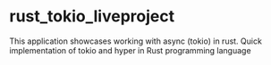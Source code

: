 # rust_tokio_liveproject
This application showcases working with async (tokio) in rust. Quick implementation of tokio and hyper in Rust programming language
